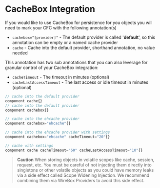 # CacheBox Integration

If you would like to use CacheBox for persistence for you objects you will need to mark your CFC with the following annotation(s)

* `cachebox="[provider]"` - The default provider is called '**default**', so this annotation can be empty or a named cache provider
* `cache` - Cache into the default provider, shorthand annotation, no value needed

This annotation has two sub annotations that you can also leverage for granular control of your CacheBox integration:

* `cacheTimeout` - The timeout in minutes (optional)
* `cacheLastAccessTimeout` - The last access or idle timeout in minutes (optional)

```javascript
// cache into the default provider
component cache{}
// cache into the default provider
component cachebox{}

// cache into the ehcache provider
component cachebox="ehcache"{}

// cache into the ehcache provider with settings
component cachebox="ehcache" cacheTimeout="20"{}

// cache with settings
component cache cacheTimeout="60" cacheLastAccessTimeout="10"{}
```


> **Caution** When storing objects in volatile scopes like cache, session, request, etc. You must be careful of not injecting them directly into singletons or other volatile objects as you could have memory leaks via a side effect called Scope Widening Injection. We recommend combining them via WireBox Providers to avoid this side effect. 